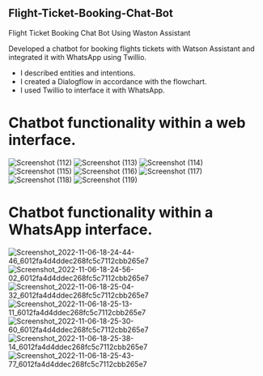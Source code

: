 ## Flight-Ticket-Booking-Chat-Bot
Flight Ticket Booking Chat Bot Using Waston Assistant

Developed a chatbot for booking flights tickets with Watson Assistant and integrated it with WhatsApp using Twillio.

* I described entities and intentions.
* I created a Dialogflow in accordance with the flowchart.
* I used Twillio to interface it with WhatsApp.

# Chatbot functionality within a web interface.

![Screenshot (112)](https://user-images.githubusercontent.com/81558819/200171726-4715df12-3cc2-42a0-88a3-039a926543c5.png)
![Screenshot (113)](https://user-images.githubusercontent.com/81558819/200171728-ee994ed1-43e2-46b1-89cc-e44e213732ce.png)
![Screenshot (114)](https://user-images.githubusercontent.com/81558819/200171730-372c8ea7-7fc8-4b05-aa95-9dc7cd754c8c.png)
![Screenshot (115)](https://user-images.githubusercontent.com/81558819/200171731-b7cf1c5f-be18-4be1-a969-e964d046ab9c.png)
![Screenshot (116)](https://user-images.githubusercontent.com/81558819/200171733-f4712251-2881-4e31-a937-192f52f0527a.png)
![Screenshot (117)](https://user-images.githubusercontent.com/81558819/200171735-cf182621-2dee-4bc8-a219-0d2fbf011a4c.png)
![Screenshot (118)](https://user-images.githubusercontent.com/81558819/200171737-7a145342-9df2-4369-afc6-4dc386c5087e.png)
![Screenshot (119)](https://user-images.githubusercontent.com/81558819/200171720-cc3d168a-d50d-424f-a083-2fec299c889b.png)

# Chatbot functionality within a WhatsApp interface.

![Screenshot_2022-11-06-18-24-44-46_6012fa4d4ddec268fc5c7112cbb265e7](https://user-images.githubusercontent.com/81558819/200172350-e11f3a7e-72fe-4a4c-a37f-e248b32f64b0.jpg)
![Screenshot_2022-11-06-18-24-56-02_6012fa4d4ddec268fc5c7112cbb265e7](https://user-images.githubusercontent.com/81558819/200172353-a85ebff9-963b-4c2e-ad42-1378593e0dcd.jpg)
![Screenshot_2022-11-06-18-25-04-32_6012fa4d4ddec268fc5c7112cbb265e7](https://user-images.githubusercontent.com/81558819/200172354-237328d7-f5f4-46e9-b1bf-ce190da97cab.jpg)
![Screenshot_2022-11-06-18-25-13-11_6012fa4d4ddec268fc5c7112cbb265e7](https://user-images.githubusercontent.com/81558819/200172357-5ea8da47-a213-4395-9863-43c87c60f3cc.jpg)
![Screenshot_2022-11-06-18-25-30-60_6012fa4d4ddec268fc5c7112cbb265e7](https://user-images.githubusercontent.com/81558819/200172360-afba884d-5ac1-4588-b475-2fdb94bfec24.jpg)
![Screenshot_2022-11-06-18-25-38-14_6012fa4d4ddec268fc5c7112cbb265e7](https://user-images.githubusercontent.com/81558819/200172364-8cb65c58-9ab5-4ba5-bea7-18880172ba3b.jpg)
![Screenshot_2022-11-06-18-25-43-77_6012fa4d4ddec268fc5c7112cbb265e7](https://user-images.githubusercontent.com/81558819/200172368-c16e60ab-7d87-4116-a449-bfdbff5b0f04.jpg)


